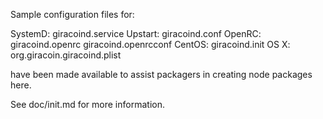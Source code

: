Sample configuration files for:

SystemD: giracoind.service
Upstart: giracoind.conf
OpenRC:  giracoind.openrc
         giracoind.openrcconf
CentOS:  giracoind.init
OS X:    org.giracoin.giracoind.plist

have been made available to assist packagers in creating node packages here.

See doc/init.md for more information.
